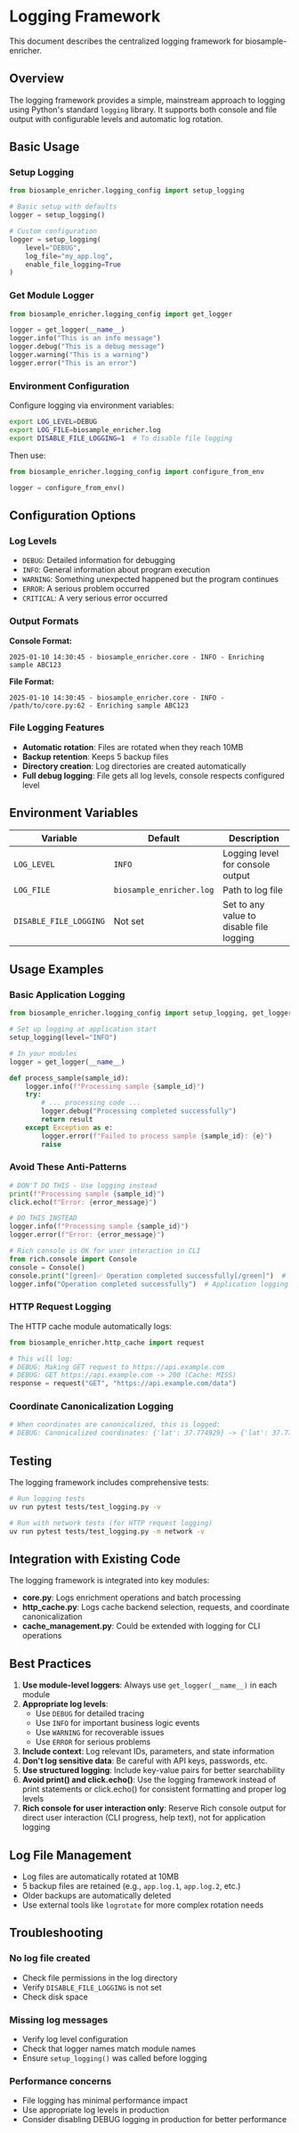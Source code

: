 # Logging Framework

This document describes the centralized logging framework for biosample-enricher.

## Overview

The logging framework provides a simple, mainstream approach to logging using Python's standard `logging` library. It supports both console and file output with configurable levels and automatic log rotation.

## Basic Usage

### Setup Logging

```python
from biosample_enricher.logging_config import setup_logging

# Basic setup with defaults
logger = setup_logging()

# Custom configuration
logger = setup_logging(
    level="DEBUG",
    log_file="my_app.log",
    enable_file_logging=True
)
```

### Get Module Logger

```python
from biosample_enricher.logging_config import get_logger

logger = get_logger(__name__)
logger.info("This is an info message")
logger.debug("This is a debug message")
logger.warning("This is a warning")
logger.error("This is an error")
```

### Environment Configuration

Configure logging via environment variables:

```bash
export LOG_LEVEL=DEBUG
export LOG_FILE=biosample_enricher.log
export DISABLE_FILE_LOGGING=1  # To disable file logging
```

Then use:

```python
from biosample_enricher.logging_config import configure_from_env

logger = configure_from_env()
```

## Configuration Options

### Log Levels

- `DEBUG`: Detailed information for debugging
- `INFO`: General information about program execution
- `WARNING`: Something unexpected happened but the program continues
- `ERROR`: A serious problem occurred
- `CRITICAL`: A very serious error occurred

### Output Formats

**Console Format:**
```
2025-01-10 14:30:45 - biosample_enricher.core - INFO - Enriching sample ABC123
```

**File Format:**
```
2025-01-10 14:30:45 - biosample_enricher.core - INFO - /path/to/core.py:62 - Enriching sample ABC123
```

### File Logging Features

- **Automatic rotation**: Files are rotated when they reach 10MB
- **Backup retention**: Keeps 5 backup files
- **Directory creation**: Log directories are created automatically
- **Full debug logging**: File gets all log levels, console respects configured level

## Environment Variables

| Variable | Default | Description |
|----------|---------|-------------|
| `LOG_LEVEL` | `INFO` | Logging level for console output |
| `LOG_FILE` | `biosample_enricher.log` | Path to log file |
| `DISABLE_FILE_LOGGING` | Not set | Set to any value to disable file logging |

## Usage Examples

### Basic Application Logging

```python
from biosample_enricher.logging_config import setup_logging, get_logger

# Set up logging at application start
setup_logging(level="INFO")

# In your modules
logger = get_logger(__name__)

def process_sample(sample_id):
    logger.info(f"Processing sample {sample_id}")
    try:
        # ... processing code ...
        logger.debug("Processing completed successfully")
        return result
    except Exception as e:
        logger.error(f"Failed to process sample {sample_id}: {e}")
        raise
```

### Avoid These Anti-Patterns

```python
# DON'T DO THIS - Use logging instead
print(f"Processing sample {sample_id}")
click.echo(f"Error: {error_message}")

# DO THIS INSTEAD
logger.info(f"Processing sample {sample_id}")
logger.error(f"Error: {error_message}")

# Rich console is OK for user interaction in CLI
from rich.console import Console
console = Console()
console.print("[green]✅ Operation completed successfully[/green]")  # CLI feedback
logger.info("Operation completed successfully")  # Application logging
```

### HTTP Request Logging

The HTTP cache module automatically logs:

```python
from biosample_enricher.http_cache import request

# This will log:
# DEBUG: Making GET request to https://api.example.com
# DEBUG: GET https://api.example.com -> 200 (Cache: MISS)
response = request("GET", "https://api.example.com/data")
```

### Coordinate Canonicalization Logging

```python
# When coordinates are canonicalized, this is logged:
# DEBUG: Canonicalized coordinates: {'lat': 37.774929} -> {'lat': 37.7749}
```

## Testing

The logging framework includes comprehensive tests:

```bash
# Run logging tests
uv run pytest tests/test_logging.py -v

# Run with network tests (for HTTP request logging)
uv run pytest tests/test_logging.py -m network -v
```

## Integration with Existing Code

The logging framework is integrated into key modules:

- **core.py**: Logs enrichment operations and batch processing
- **http_cache.py**: Logs cache backend selection, requests, and coordinate canonicalization
- **cache_management.py**: Could be extended with logging for CLI operations

## Best Practices

1. **Use module-level loggers**: Always use `get_logger(__name__)` in each module
2. **Appropriate log levels**: 
   - Use `DEBUG` for detailed tracing
   - Use `INFO` for important business logic events
   - Use `WARNING` for recoverable issues
   - Use `ERROR` for serious problems
3. **Include context**: Log relevant IDs, parameters, and state information
4. **Don't log sensitive data**: Be careful with API keys, passwords, etc.
5. **Use structured logging**: Include key-value pairs for better searchability
6. **Avoid print() and click.echo()**: Use the logging framework instead of print statements or click.echo() for consistent formatting and proper log levels
7. **Rich console for user interaction only**: Reserve Rich console output for direct user interaction (CLI progress, help text), not for application logging

## Log File Management

- Log files are automatically rotated at 10MB
- 5 backup files are retained (e.g., `app.log.1`, `app.log.2`, etc.)
- Older backups are automatically deleted
- Use external tools like `logrotate` for more complex rotation needs

## Troubleshooting

### No log file created
- Check file permissions in the log directory
- Verify `DISABLE_FILE_LOGGING` is not set
- Check disk space

### Missing log messages
- Verify log level configuration
- Check that logger names match module names
- Ensure `setup_logging()` was called before logging

### Performance concerns
- File logging has minimal performance impact
- Use appropriate log levels in production
- Consider disabling DEBUG logging in production for better performance